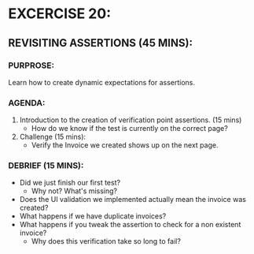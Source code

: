 # EXCERCISE 20:
## REVISITING ASSERTIONS (45 MINS):
### PURPROSE:
Learn how to create dynamic expectations for assertions.

### AGENDA:
1. Introduction to the creation of verification point assertions. (15 mins)
   - How do we know if the test is currently on the correct page?
2. Challenge (15 mins):
   - Verify the Invoice we created shows up on the next page.

### DEBRIEF (15 MINS):
- Did we just finish our first test?
  - Why not? What's missing?
- Does the UI validation we implemented actually mean the invoice was created?
- What happens if we have duplicate invoices?
- What happens if you tweak the assertion to check for a non existent invoice?
  - Why does this verification take so long to fail?
